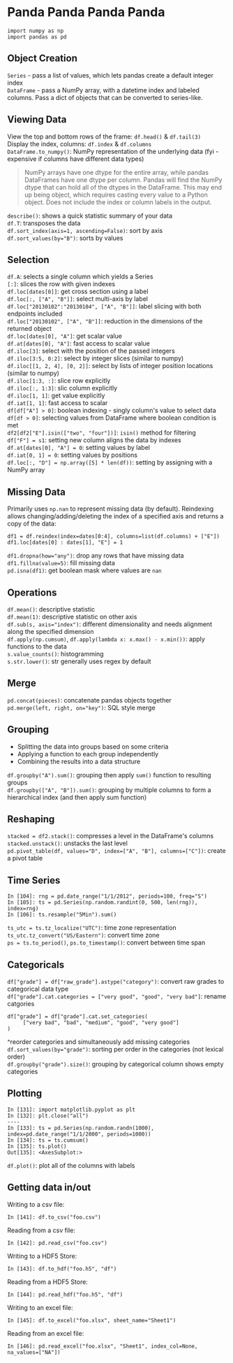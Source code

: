 # Panda Panda Panda Panda
```
import numpy as np
import pandas as pd
```
## Object Creation
`Series` - pass a list of values, which lets pandas create a default integer index  
`DataFrame` - pass a NumPy array, with a datetime index and labeled columns. Pass a dict of objects that can be converted to series-like.  

## Viewing Data
View the top and bottom rows of the frame: `df.head()` & `df.tail(3)`  
Display the index, columns: `df.index` & `df.columns`  
`DataFrame.to_numpy()`: NumPy representation of the underlying data (fyi - expensive if columns have different data types)  
> NumPy arrays have one dtype for the entire array, while pandas DataFrames have one dtype per column. Pandas will find the NumPy dtype that can hold all of the dtypes in the DataFrame. This may end up being object, which requires casting every value to a Python object. Does not include the index or column labels in the output.  

`describe()`: shows a quick statistic summary of your data  
`df.T`: transposes the data  
`df.sort_index(axis=1, ascending=False)`: sort by axis  
`df.sort_values(by="B")`: sorts by values  

## Selection
`df.A`: selects a single column which yields a Series  
`[:]`: slices the row with given indexes  
`df.loc[dates[0]]`: get cross section using a label  
`df.loc[:, ["A", "B"]]`: select multi-axis by label  
`df.loc["20130102":"20130104", ["A", "B"]]`: label slicing with both endpoints included  
`df.loc["20130102", ["A", "B"]]`: reduction in the dimensions of the returned object  
`df.loc[dates[0], "A"]`: get scalar value  
`df.at[dates[0], "A"]`: fast access to scalar value  
`df.iloc[3]`: select with the position of the passed integers  
`df.iloc[3:5, 0:2]`: select by integer slices (similar to numpy)  
`df.iloc[[1, 2, 4], [0, 2]]`: select by lists of integer   position locations (similar to numpy)  
`df.iloc[1:3, :]`: slice row explicitly  
`df.iloc[:, 1:3]`: slic column explicitly  
`df.iloc[1, 1]`: get value explicitly  
`df.iat[1, 1]`: fast access to scalar  
`df[df["A"] > 0]`: boolean indexing - singly column's value to select data  
`df[df > 0]`: selecting values from DataFrame where boolean condition is met  
`df2[df2["E"].isin(["two", "four"])]`: `isin()` method for filtering  
`df["F"] = s1`: setting new column aligns the data by indexes  
`df.at[dates[0], "A"] = 0`: setting values by label  
`df.iat[0, 1] = 0`: setting values by positions  
`df.loc[:, "D"] = np.array([5] * len(df))`: setting by assigning with a NumPy array  

## Missing Data
Primarily uses `np.nan` to represent missing data (by default). Reindexing allows changing/adding/deleting the index of a specified axis and returns a copy of the data:
```
df1 = df.reindex(index=dates[0:4], columns=list(df.columns) + ["E"])
df1.loc[dates[0] : dates[1], "E"] = 1
```
`df1.dropna(how="any")`: drop any rows that have missing data  
`df1.fillna(value=5)`: fill missing data  
`pd.isna(df1)`: get boolean mask where values are `nan`  

## Operations
`df.mean()`: descriptive statistic  
`df.mean(1)`: descriptive statistic on other axis  
`df.sub(s, axis="index")`: different dimensionality and needs alignment along the specified dimension  
`df.apply(np.cumsum)`, `df.apply(lambda x: x.max() - x.min())`: apply functions to the data  
`s.value_counts()`: histogramming  
`s.str.lower()`: str generally uses regex by default  

## Merge
`pd.concat(pieces)`: concatenate pandas objects together  
`pd.merge(left, right, on="key")`: SQL style merge  

## Grouping
- Splitting the data into groups based on some criteria   
- Applying a function to each group independently   
- Combining the results into a data structure    

`df.groupby("A").sum()`: grouping then apply `sum()` function to resulting groups  
`df.groupby(["A", "B"]).sum()`: grouping by multiple columns to form a hierarchical index (and then apply sum function)  

## Reshaping
`stacked = df2.stack()`: compresses a level in the DataFrame's columns  
`stacked.unstack()`: unstacks the last level  
`pd.pivot_table(df, values="D", index=["A", "B"], columns=["C"])`: create a pivot table  

## Time Series
```
In [104]: rng = pd.date_range("1/1/2012", periods=100, freq="S")
In [105]: ts = pd.Series(np.random.randint(0, 500, len(rng)), index=rng)
In [106]: ts.resample("5Min").sum()
```
`ts_utc = ts.tz_localize("UTC")`: time zone representation  
`ts_utc.tz_convert("US/Eastern")`: convert time zone  
`ps = ts.to_period()`, `ps.to_timestamp()`: convert between time span   

## Categoricals
`df["grade"] = df["raw_grade"].astype("category")`: convert raw grades to categorical data type  
`df["grade"].cat.categories = ["very good", "good", "very bad"]`: rename catgories  
```
df["grade"] = df["grade"].cat.set_categories(
     ["very bad", "bad", "medium", "good", "very good"]
)
```
^reorder categories and simultaneously add missing categories  
`df.sort_values(by="grade")`: sorting per order in the categories (not lexical order)  
`df.groupby("grade").size()`: grouping by categorical column shows empty categories  

## Plotting
```
In [131]: import matplotlib.pyplot as plt
In [132]: plt.close("all")
----
In [133]: ts = pd.Series(np.random.randn(1000), index=pd.date_range("1/1/2000", periods=1000))
In [134]: ts = ts.cumsum()
In [135]: ts.plot()
Out[135]: <AxesSubplot:>
```
`df.plot()`: plot all of the columns with labels

## Getting data in/out
Writing to a csv file:
```
In [141]: df.to_csv("foo.csv")
```
Reading from a csv file:
```
In [142]: pd.read_csv("foo.csv")
```
Writing to a HDF5 Store:
```
In [143]: df.to_hdf("foo.h5", "df")
```
Reading from a HDF5 Store:
```
In [144]: pd.read_hdf("foo.h5", "df")
```
Writing to an excel file:
```
In [145]: df.to_excel("foo.xlsx", sheet_name="Sheet1")
```
Reading from an excel file:
```
In [146]: pd.read_excel("foo.xlsx", "Sheet1", index_col=None, na_values=["NA"])
```


